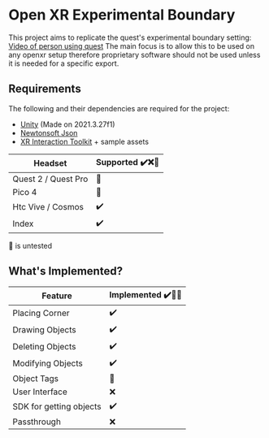 ﻿# Open XR Experimental Boundary

This project aims to replicate the quest's experimental boundary setting: [Video of person using quest](https://www.youtube.com/watch?v=4t1CdmDeBhA)
The main focus is to allow this to be used on any openxr setup therefore proprietary software should not be used unless it is needed for a specific export.

## Requirements
The following and their dependencies are required for the project:
- [Unity](https://unity.com/) (Made on 2021.3.27f1)
- [Newtonsoft Json](https://docs.unity3d.com/Packages/com.unity.nuget.newtonsoft-json@2.0/manual/index.html) 
- [XR Interaction Toolkit](https://docs.unity3d.com/Packages/com.unity.xr.interaction.toolkit@2.3/manual/index.html) + sample assets

| Headset           	| Supported ✔️❌🤔 	|
|-------------------	|----------------	|
| Quest 2 / Quest Pro    	| 🤔              	|
| Pico 4  	| 🤔              	|
| Htc Vive / Cosmos 	| ✔️              	|
| Index       	| ✔️              	|

🤔 is untested

## What's Implemented?

| Feature           	| Implemented ✔️🚧❌ 	|
|-------------------	|----------------	|
| Placing Corner    	| ✔️              	|
| Drawing Objects   	| ✔️              	|
| Deleting Objects  	| ✔️              	|
| Modifying Objects 	| ✔️              	|
| Object Tags       	| 🚧              	|
| User Interface    	| ❌              	|
| SDK for getting objects    	| ✔️              	|
| Passthrough    	| ❌              	|